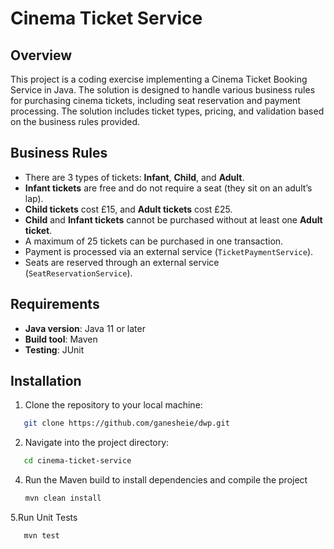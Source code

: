 # Cinema Ticket Service

## Overview

This project is a coding exercise implementing a Cinema Ticket Booking Service in Java. The solution is designed to handle various business rules for purchasing cinema tickets, including seat reservation and payment processing. The solution includes ticket types, pricing, and validation based on the business rules provided.

## Business Rules

- There are 3 types of tickets: **Infant**, **Child**, and **Adult**.
- **Infant tickets** are free and do not require a seat (they sit on an adult’s lap).
- **Child tickets** cost £15, and **Adult tickets** cost £25.
- **Child** and **Infant tickets** cannot be purchased without at least one **Adult ticket**.
- A maximum of 25 tickets can be purchased in one transaction.
- Payment is processed via an external service (`TicketPaymentService`).
- Seats are reserved through an external service (`SeatReservationService`).

## Requirements

- **Java version**: Java 11 or later
- **Build tool**: Maven
- **Testing**: JUnit

## Installation

1. Clone the repository to your local machine:

```bash
   git clone https://github.com/ganesheie/dwp.git
```
2.  Navigate into the project directory:
   ``` bash
      cd cinema-ticket-service
  ``` 
4. Run the Maven build to install dependencies and compile the project
   ```bash
   mvn clean install
   ```
5.Run Unit Tests
  ```bash
     mvn test
 ``` 
